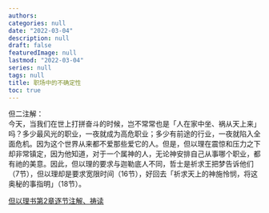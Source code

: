 ```yaml
---
authors:
categories: null
date: "2022-03-04"
description: null
draft: false
featuredImage: null
lastmod: "2022-03-04"
series: null
tags: null
title: 职场中的不确定性
toc: true
---
```


<!--more-->


但二注解：  
今天，当我们在世上打拼奋斗的时候，岂不常常也是「人在家中坐、祸从天上来」吗？多少最风光的职业，一夜就成为高危职业；多少有前途的行业，一夜就陷入全面危机。因为这个世界从来都不爱那些爱它的人。但是，但以理在震惊和压力之下却非常镇定，因为他知道，对于一个属神的人，无论神安排自己从事哪个职业，都有祂的美意。因此，但以理的要求与迦勒底人不同，哲士是祈求王把梦告诉他们（7节），但以理却是要求宽限时间（16节），好回去「祈求天上的神施怜悯，将这奥秘的事指明」（18节）。  

<a href ="https://cmcbiblereading.com/2016/09/12/%e4%bd%86%e4%bb%a5%e7%90%86%e4%b9%a6%e7%ac%ac2%e7%ab%a0%e9%80%90%e8%8a%82%e6%b3%a8%e8%a7%a3%e3%80%81%e7%a5%b7%e8%af%bb/">但以理书第2章逐节注解、祷读</a>
